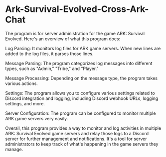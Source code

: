 # Ark-Survival-Evolved-Cross-Ark-Chat
The program is for server administration for the game ARK: Survival Evolved. Here's an overview of what this program does:

Log Parsing: It monitors log files for ARK game servers. When new lines are added to the log files, it parses those lines.

Message Parsing: The program categorizes log messages into different types, such as "Admin," "Tribe," and "Player."

Message Processing: Depending on the message type, the program takes various actions.

Settings: The program allows you to configure various settings related to Discord integration and logging, including Discord webhook URLs, logging settings, and more.

Server Configuration: The program can be configured to monitor multiple ARK game servers very easily.

Overall, this program provides a way to monitor and log activities in multiple ARK: Survival Evolved game servers and relay those logs to a Discord server for further management and notifications. It's a tool for server administrators to keep track of what's happening in the game servers they manage.
